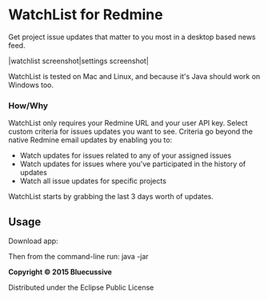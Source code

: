 # WatchList for Redmine

Get project issue updates that matter to you most in a desktop based news feed.

|watchlist screenshot|settings screenshot|

WatchList is tested on Mac and Linux, and because it's Java should work on Windows too.

### How/Why

WatchList only requires your Redmine URL and your user API key. Select custom criteria for issues updates you want to see. Criteria go beyond the native Redmine email updates by enabling you to:

* Watch updates for issues related to any of your assigned issues
* Watch updates for issues where you've participated in the history of updates 
* Watch all issue updates for specific projects

WatchList starts by grabbing the last 3 days worth of updates.

## Usage

Download app: <latest release>

Then from the command-line run:
java -jar <latest release jar file>


**Copyright © 2015 Bluecussive**

Distributed under the Eclipse Public License
